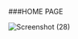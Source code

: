 ###HOME PAGE

![Screenshot (28)](https://github.com/sandhya-21551A04F9/Netflix/assets/152674923/58c9d3b7-4598-4ef8-845a-1ef56b2a06ed)
